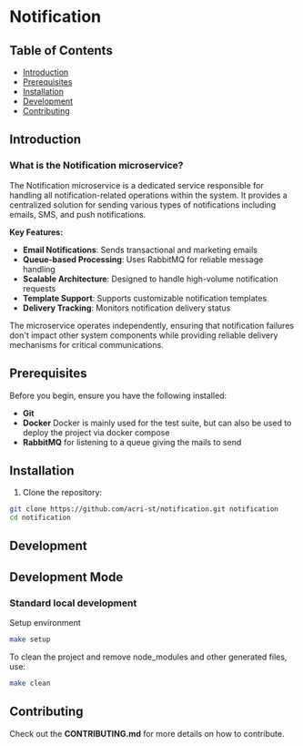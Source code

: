 # Notification


## Table of Contents

- [Introduction](#Introduction)
- [Prerequisites](#prerequisites)
- [Installation](#installation)
- [Development](#development)
- [Contributing](#contributing)

## Introduction

### What is the Notification microservice?

The Notification microservice is a dedicated service responsible for handling all notification-related operations within the system. It provides a centralized solution for sending various types of notifications including emails, SMS, and push notifications.

**Key Features:**
- **Email Notifications**: Sends transactional and marketing emails
- **Queue-based Processing**: Uses RabbitMQ for reliable message handling
- **Scalable Architecture**: Designed to handle high-volume notification requests
- **Template Support**: Supports customizable notification templates
- **Delivery Tracking**: Monitors notification delivery status


The microservice operates independently, ensuring that notification failures don't impact other system components while providing reliable delivery mechanisms for critical communications.

## Prerequisites

Before you begin, ensure you have the following installed:
- **Git** 
- **Docker** Docker is mainly used for the test suite, but can also be used to deploy the project via docker compose
- **RabbitMQ** for listening to a queue giving the mails to send

## Installation

1. Clone the repository:
```bash
git clone https://github.com/acri-st/notification.git notification
cd notification
```

## Development

## Development Mode

### Standard local development

Setup environment
```bash
make setup
```

To clean the project and remove node_modules and other generated files, use:
```bash
make clean
```

## Contributing

Check out the **CONTRIBUTING.md** for more details on how to contribute.